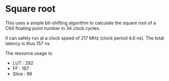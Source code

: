 # Square root

This uses a simple bit-shifting algorithm to calculate the square root of a C64 floating
point number in 34 clock cycles.

It can safely run at a clock speed of 217 MHz (clock period 4.6 ns). The total latency is
thus 157 ns.

The resource usage is:

* LUT   : 292
* FF    : 167
* Slice :  98

